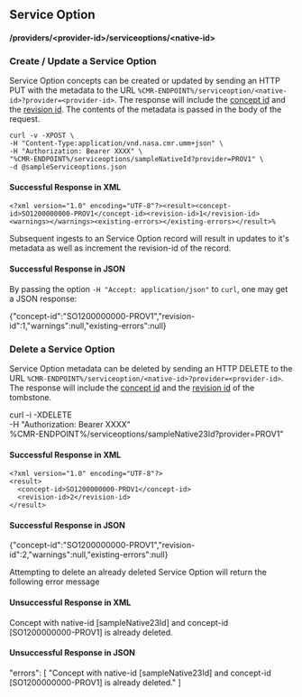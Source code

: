 ## <a name="serviceoption"></a> Service Option

#### <a name="provider-info-serviceoption"></a> /providers/&lt;provider-id&gt;/serviceoptions/&lt;native-id&gt;

### <a name="create-update-serviceoption"></a> Create / Update a Service Option

Service Option concepts can be created or updated by sending an HTTP PUT with the metadata to the URL `%CMR-ENDPOINT%/serviceoption/<native-id>?provider=<provider-id>`. The response will include the [concept id](#concept-id) and the [revision id](#revision-id). The contents of the metadata is passed in the body of the request.

```
curl -v -XPOST \
-H "Content-Type:application/vnd.nasa.cmr.umm+json" \
-H "Authorization: Bearer XXXX" \
"%CMR-ENDPOINT%/serviceoptions/sampleNativeId?provider=PROV1" \
-d @sampleServiceoptions.json
```

#### Successful Response in XML
```
<?xml version="1.0" encoding="UTF-8"?><result><concept-id>SO1200000000-PROV1</concept-id><revision-id>1</revision-id><warnings></warnings><existing-errors></existing-errors></result>%
```
Subsequent ingests to an Service Option record will result in updates to it's metadata as well as increment the revision-id of the record.
#### Successful Response in JSON

By passing the option `-H "Accept: application/json"` to `curl`, one may
get a JSON response:

  {"concept-id":"SO1200000000-PROV1","revision-id":1,"warnings":null,"existing-errors":null}

### <a name="delete-serviceoption"></a> Delete a Service Option

Service Option metadata can be deleted by sending an HTTP DELETE to the URL `%CMR-ENDPOINT%/serviceoption/<native-id>?provider=<provider-id>`. The response will include the [concept id](#concept-id) and the [revision id](#revision-id) of the tombstone.


  curl -i -XDELETE \
    -H "Authorization: Bearer XXXX" \
    %CMR-ENDPOINT%/serviceoptions/sampleNative23Id?provider=PROV1"

#### Successful Response in XML

```
<?xml version="1.0" encoding="UTF-8"?>
<result>
  <concept-id>SO1200000000-PROV1</concept-id>
  <revision-id>2</revision-id>
</result>
```
#### Successful Response in JSON

  {"concept-id":"SO1200000000-PROV1","revision-id":2,"warnings":null,"existing-errors":null}

Attempting to delete an already deleted Service Option will return the following error message
#### Unsuccessful Response in XML

<?xml version="1.0" encoding="UTF-8"?>
<errors>
    <error>Concept with native-id [sampleNative23Id] and concept-id [SO1200000000-PROV1] is already deleted.</error>
</errors>

#### Unsuccessful Response in JSON

"errors": [
        "Concept with native-id [sampleNative23Id] and concept-id [SO1200000000-PROV1] is already deleted."
    ]
